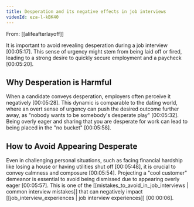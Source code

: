 ```yaml
---
title: Desperation and its negative effects in job interviews
videoId: eza-l-kBK40
---
```


From: [[alifeafterlayoff]] <br/> 

It is important to avoid revealing desperation during a job interview <a class="yt-timestamp" data-t="00:05:17">[00:05:17]</a>. This sense of urgency might stem from being laid off or fired, leading to a strong desire to quickly secure employment and a paycheck <a class="yt-timestamp" data-t="00:05:20">[00:05:20]</a>.

## Why Desperation is Harmful
When a candidate conveys desperation, employers often perceive it negatively <a class="yt-timestamp" data-t="00:05:28">[00:05:28]</a>. This dynamic is comparable to the dating world, where an overt sense of urgency can push the desired outcome further away, as "nobody wants to be somebody's desperate play" <a class="yt-timestamp" data-t="00:05:32">[00:05:32]</a>. Being overly eager and sharing that you are desperate for work can lead to being placed in the "no bucket" <a class="yt-timestamp" data-t="00:05:58">[00:05:58]</a>.

## How to Avoid Appearing Desperate
Even in challenging personal situations, such as facing financial hardship like losing a house or having utilities shut off <a class="yt-timestamp" data-t="00:05:48">[00:05:48]</a>, it is crucial to convey calmness and composure <a class="yt-timestamp" data-t="00:05:54">[00:05:54]</a>. Projecting a "cool customer" demeanor is essential to avoid being dismissed due to appearing overly eager <a class="yt-timestamp" data-t="00:05:57">[00:05:57]</a>. This is one of the [[mistakes_to_avoid_in_job_interviews | common interview mistakes]] that can negatively impact [[job_interview_experiences | job interview experiences]] <a class="yt-timestamp" data-t="00:00:06">[00:00:06]</a>.